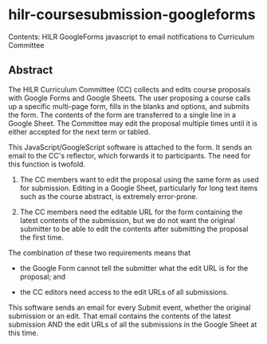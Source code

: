 # hilr-coursesubmission-googleforms

Contents: HILR GoogleForms javascript to email notifications to Curriculum Committee

## Abstract

The HILR Curriculum Committee (CC) collects and edits course proposals with Google Forms and Google Sheets.  The user proposing a course calls up a specific multi-page form, fills in the blanks and options, and submits the form.  The contents of the form are transferred to a single line in a Google Sheet.  The Committee may edit the proposal multiple times until it is either accepted for the next term or tabled.  

This JavaScript/GoogleScript software is attached to the form.  It sends an email to the CC's reflector, which forwards it to participants.  The need for this function is twofold.

1.  The CC members want to edit the proposal using the same form as used for submission.  Editing in a Google Sheet, particularly for long text items such as the course abstract, is extremely error-prone.

2.  The CC members need the editable URL for the form containing the latest contents of the submission, but we do not want the original submitter to be able to edit the contents after submitting the proposal the first time.  

The combination of these two requirements means that 

-   the Google Form cannot tell the submitter what the edit URL is for the proposal; and 

-   the CC editors need access to the edit URLs of all submissions.  

This software sends an email for every Submit event, whether the original submission or an edit.  That email contains the contents of the latest submission AND the edit URLs of all the submissions in the Google Sheet at this time.  

